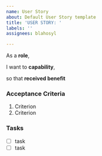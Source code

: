```yaml
---
name: User Story
about: Default User Story template
title: 'USER STORY: '
labels: ''
assignees: blahosyl

---
```


As a **role**,

I want to **capability**,

so that **received benefit**

### Acceptance Criteria

1. Criterion
2. Criterion

### Tasks

- [ ] task
- [ ] task
